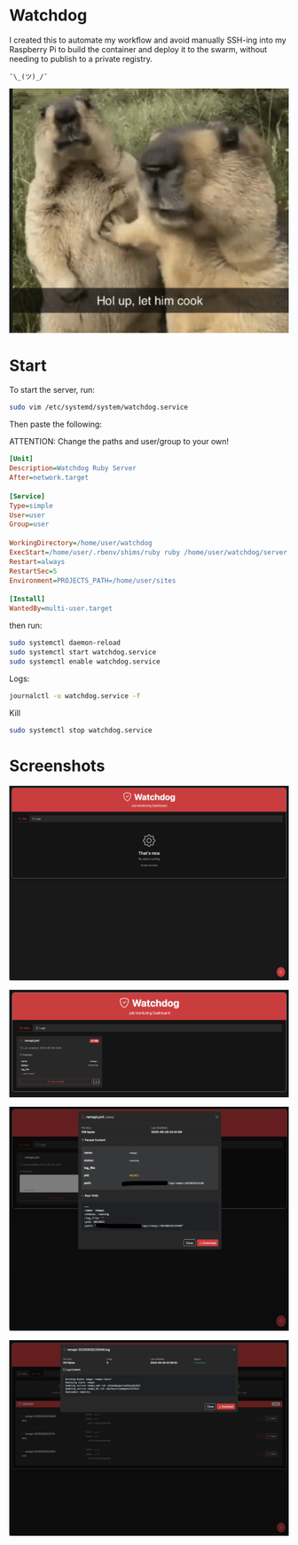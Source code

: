 # Watchdog

I created this to automate my workflow and avoid manually SSH-ing into my Raspberry Pi to build the container and deploy it to the swarm, without needing to publish to a private registry.

```
¯\_(ツ)_/¯ 
```

![Let him cook](./.github/lhc.jpg)

# Start

To start the server, run:

```sh
sudo vim /etc/systemd/system/watchdog.service
```

Then paste the following:

ATTENTION: Change the paths and user/group to your own!

```ini
[Unit]
Description=Watchdog Ruby Server
After=network.target

[Service]
Type=simple
User=user
Group=user

WorkingDirectory=/home/user/watchdog
ExecStart=/home/user/.rbenv/shims/ruby ruby /home/user/watchdog/server.rb
Restart=always
RestartSec=5
Environment=PROJECTS_PATH=/home/user/sites

[Install]
WantedBy=multi-user.target
```

then run:

```sh
sudo systemctl daemon-reload
sudo systemctl start watchdog.service
sudo systemctl enable watchdog.service
```

Logs:

```sh
journalctl -u watchdog.service -f
```

Kill

```sh
sudo systemctl stop watchdog.service
```

# Screenshots

![Dashboard](./.github/jobs.jpg)

![Dashboard](./.github/jobs2.png)

![Dashboard](./.github/details.png)

![Dashboard](./.github/logs.jpg)

